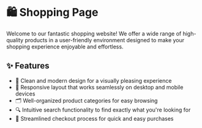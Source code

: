 # 🛍️ Shopping Page

Welcome to our fantastic shopping website! We offer a wide range of high-quality products in a user-friendly environment designed to make your shopping experience enjoyable and effortless.

## ✨ Features

- 🎨 Clean and modern design for a visually pleasing experience
- 📱 Responsive layout that works seamlessly on desktop and mobile devices
- 🗂️ Well-organized product categories for easy browsing
- 🔍 Intuitive search functionality to find exactly what you're looking for
- 🛒 Streamlined checkout process for quick and easy purchases